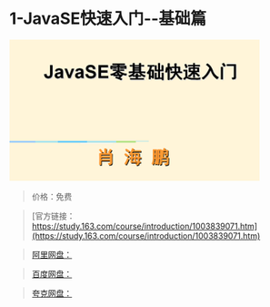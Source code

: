# 1-JavaSE快速入门--基础篇

![img](../../../assets/study163/free/14A752BE88F6726D6951F6B3D6CC725A.png)

> 价格：免费

> [官方链接：https://study.163.com/course/introduction/1003839071.htm](https://study.163.com/course/introduction/1003839071.htm)

> [阿里网盘：]()

> [百度网盘：]()

> [夸克网盘：]()
